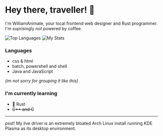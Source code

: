 # Hey there, traveller! 👋

I'm WilliamAnimate, your local frontend web designer and Rust programmer. I'm suprisingly *not* powered by coffee.

![Top Languages](https://github-readme-stats.vercel.app/api/top-langs/?username=WilliamAnimate&show_icons=true&theme=dark&layout=compact&custom_title=Most%20used%20languages)
![My Stats](https://github-readme-stats.vercel.app/api?username=WilliamAnimate&count_private=true&theme=dark&show_icons=true&custom_title=My%20stats)

### Languages

- css & html
- batch, powershell and shell
- Java and JavaScript

*(im not sorry for grouping it like this)*

### I'm currently learning

- 🦀 Rust
- ~~C++ and C~~

---

psst! My live driver is an extremely bloated Arch Linux install running KDE Plasma as its desktop environment.

